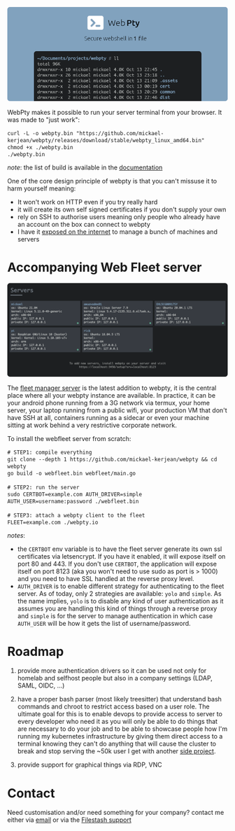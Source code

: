 <p align="center">
    <a href="http://www.webpty.io" target="_blank" rel="noopener">
        <img src="https://raw.githubusercontent.com/mickael-kerjean/webpty/main/.assets/hero-banner.png" alt="WebPty - open source web shell from 1 binary" />
    </a>
</p>

WebPty makes it possible to run your server terminal from your browser. It was made to "just work":

```
curl -L -o webpty.bin "https://github.com/mickael-kerjean/webpty/releases/download/stable/webpty_linux_amd64.bin"
chmod +x ./webpty.bin
./webpty.bin
```

*note*: the list of build is available in the [documentation](https://www.webpty.io/)

One of the core design principle of webpty is that you can't missuse it to harm yourself meaning:
- It won't work on HTTP even if you try really hard
- it will create its own self signed certificates if you don't supply your own
- rely on SSH to authorise users meaning only people who already have an account on the box can connect to webpty
- I have it [exposed on the internet](https://home.webpty.io/) to manage a bunch of machines and servers


# Accompanying Web Fleet server

<img src="https://raw.githubusercontent.com/mickael-kerjean/webpty/main/.assets/webfleet-banner.png" alt="WebFleet server" />

The [fleet manager server](https://github.com/mickael-kerjean/webpty/tree/main/webfleet) is the latest addition to webpty, it is the central place where all your webpty instance are available. In practice, it can be your android phone running from a 3G network via termux, your home server, your laptop running from a public wifi, your production VM that don't have SSH at all, containers running as a sidecar or even your machine sitting at work behind a very restrictive corporate network.

To install the webfleet server from scratch:
```
# STEP1: compile everything
git clone --depth 1 https://github.com/mickael-kerjean/webpty && cd webpty
go build -o webfleet.bin webfleet/main.go

# STEP2: run the server
sudo CERTBOT=example.com AUTH_DRIVER=simple AUTH_USER=username:password ./webfleet.bin

# STEP3: attach a webpty client to the fleet
FLEET=example.com ./webpty.io
```

*notes*:
- the `CERTBOT` env variable is to have the fleet server generate its own ssl certificates via letsencrypt. If you have it enabled, it will expose itself on port 80 and 443. If you don't use `CERTBOT`, the application will expose itself on port 8123 (aka you won't need to use sudo as port is > 1000) and you need to have SSL handled at the reverse proxy level.
- `AUTH_DRIVER` is to enable different strategy for authenticating to the fleet server. As of today, only 2 strategies are available: `yolo` and `simple`. As the name implies, `yolo` is to disable any kind of user authentication as it assumes you are handling this kind of things through a reverse proxy and `simple` is for the server to manage authentication in which case `AUTH_USER` will be how it gets the list of username/password.

# Roadmap

1. provide more authentication drivers so it can be used not only for homelab and selfhost people but also in a company settings (LDAP, SAML, OIDC, ...)

2. have a proper bash parser (most likely treesitter) that understand bash commands and chroot to restrict access based on a user role. The ultimate goal for this is to enable devops to provide access to server to every developer who need it as you will only be able to do things that are necessary to do your job and to be able to showcase people how I'm running my kubernetes infrastructure by giving them direct access to a terminal knowing they can't do anything that will cause the cluster to break and stop serving the ~50k user I get with another [side project](https://github.com/mickael-kerjean/filestash/).

3. provide support for graphical things via RDP, VNC

# Contact

Need customisation and/or need something for your company? contact me either via [email](mailto:support@filestash.app) or via the [Filestash support](https://platform.filestash.app/support/ticket/new)
